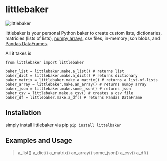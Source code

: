 # littlebaker

![littlebaker](https://user-images.githubusercontent.com/14168559/92290502-2a13cf80-eec9-11ea-9dd7-f460c6bef14b.png)

littlebaker is your personal Python baker to create custom lists, dictionaries, matricies (lists of lists), [numpy arrays](https://numpy.org/doc/stable/reference/generated/numpy.array.html), csv files, in-memory json blobs, and [Pandas DataFrames](https://pandas.pydata.org/pandas-docs/stable/reference/api/pandas.DataFrame.html).

All it takes is

    from littlebaker import littlebaker

    baker_list = littlebaker.make.a_list() # returns list
    baker_dict = littlebaker.make.a_dict() # returns dictionary
    baker_matrix = littlebaker.make.a_matrix() # returns a list-of-lists
    baker_array = littlebaker.make.an_array() # returns numpy array
    baker_json = littlebaker.make.some_json() # returns json
    baker_csv = littlebaker.make.a_csv() # creates a csv file
    baker_df = littlebaker.make.a_df() # returns Pandas DataFrame

## Installation

simply install littlebaker via pip `pip install littelbaker`

## Examples and Usage

> a_list()
> a_dict()
> a_matrix()
> an_array()
> some_json()
> a_csv()
> a_df()
